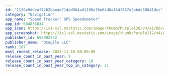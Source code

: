 ```yaml
---
id: "1126e9ddeaf4262baeae71dad964ad1198a76e64d6a164f457e2abde58641dcc"
category: "Navigation"
app_name: "Speed Tracker: GPS Speedometer"
app_id: 604836034
app_icon: https://is1-ssl.mzstatic.com/image/thumb/Purple126/v4/e1/b6/d7/e1b6d79e-e85e-118a-d60b-dfed9c24f571/AppIconLite-0-0-1x_U007emarketing-0-7-0-0-85-220.png/1024x1024bb.png
app_screenshot: https://is1-ssl.mzstatic.com/image/thumb/Purple112/v4/c4/8d/87/c48d879d-e78d-3ec1-aa46-2bcce644ed7f/d26094f0-29d6-4555-987e-598a097d9d5f_eng_-_km_-_6.5-inch_screenshot-1.png/1284x2778bb.png
publisher_id: 652092252
publisher_name: "Oxagile LLC"
rank: 167
most_recent_release: 2023-11-18 00:00:00
release_count_in_past_year: 5
release_count_in_past_year_category: 10
release_count_in_past_year_top_in_category: 21
---
```

